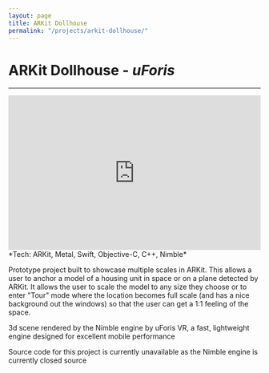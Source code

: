 ```yaml
---
layout: page
title: ARKit Dollhouse
permalink: "/projects/arkit-dollhouse/"
---  
```

# ARKit Dollhouse - _uForis_
---
<div style="position: relative;
			padding-bottom: 56.25%;
			padding-top: 25px;
			height: 0;">
	<iframe style="position: absolute;
					top: 0;
					left: 0;
					width: 100%;
					height: 100%;" src="https://www.youtube.com/embed/3yvhz0T2zLI" frameborder="0" allowfullscreen></iframe>
</div>
*Tech: ARKit, Metal, Swift, Objective-C, C++, Nimble*

Prototype project built to showcase multiple scales in ARKit. This allows a user to anchor a model of a housing unit in space or on a plane detected by ARKit. It allows the user to scale the model to any size they choose or to enter "Tour" mode where the location becomes full scale (and has a nice background out the windows) so that the user can get a 1:1 feeling of the space.

3d scene rendered by the Nimble engine by uForis VR, a fast, lightweight engine designed for excellent mobile performance

Source code for this project is currently unavailable as the Nimble engine is currently closed source
